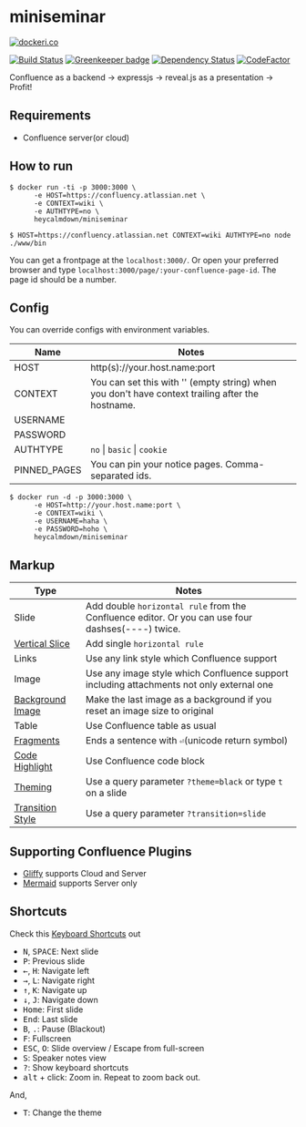 # miniseminar

[![dockeri.co](http://dockeri.co/image/heycalmdown/miniseminar)](https://registry.hub.docker.com/heycalmdown/miniseminar/)

[![Build Status](https://travis-ci.org/heycalmdown/miniseminar.svg?branch=release-1.0)](https://travis-ci.org/heycalmdown/miniseminar)
[![Greenkeeper badge](https://badges.greenkeeper.io/heycalmdown/miniseminar.svg)](https://greenkeeper.io/)
[![Dependency Status](https://david-dm.org/heycalmdown/miniseminar/status.svg)](https://david-dm.org/heycalmdown/miniseminar)
[![CodeFactor](https://www.codefactor.io/repository/github/heycalmdown/miniseminar/badge)](https://www.codefactor.io/repository/github/heycalmdown/miniseminar)


Confluence as a backend -> expressjs -> reveal.js as a presentation -> Profit!

## Requirements

* Confluence server(or cloud)

## How to run

```
$ docker run -ti -p 3000:3000 \
      -e HOST=https://confluency.atlassian.net \
      -e CONTEXT=wiki \
      -e AUTHTYPE=no \
      heycalmdown/miniseminar
```

```
$ HOST=https://confluency.atlassian.net CONTEXT=wiki AUTHTYPE=no node ./www/bin
```

You can get a frontpage at the `localhost:3000/`. Or open your preferred browser and type `localhost:3000/page/:your-confluence-page-id`. The page id should be a number.

## Config

You can override configs with environment variables.

Name         | Notes
------------ | -----
HOST         | http(s)://your.host.name:port
CONTEXT      | You can set this with '' (empty string) when you don't have context trailing after the hostname.
USERNAME     |
PASSWORD     |
AUTHTYPE     | `no` \| `basic` \| `cookie`
PINNED_PAGES | You can pin your notice pages. Comma-separated ids. 
 
```
$ docker run -d -p 3000:3000 \
      -e HOST=http://your.host.name:port \
      -e CONTEXT=wiki \
      -e USERNAME=haha \
      -e PASSWORD=hoho \
      heycalmdown/miniseminar
```

## Markup

Type             | Notes
---------------- | -----
Slide            | Add double `horizontal rule` from the Confluence editor. Or you can use four dashses(----) twice.
[Vertical Slice](https://revealjs.com/#/2)   | Add single `horizontal rule`
Links            | Use any link style which Confluence support
Image            | Use any image style which Confluence support including attachments not only external one
[Background Image](https://revealjs.com/#/10/1) | Make the last image as a background if you reset an image size to original
Table            | Use Confluence table as usual
[Fragments](https://revealjs.com/#/fragments)        | Ends a sentence with `⏎`(unicode return symbol)
[Code Highlight](https://revealjs.com/#/13) | Use Confluence code block |
[Theming](https://revealjs.com/#/themes)          | Use a query parameter `?theme=black` or type `t` on a slide
[Transition Style](https://revealjs.com/#/transitions) | Use a query parameter `?transition=slide`


## Supporting Confluence Plugins

* [Gliffy](https://marketplace.atlassian.com/plugins/com.gliffy.integration.confluence/cloud/overview) supports Cloud and Server
* [Mermaid](https://marketplace.atlassian.com/plugins/org.anvard.atlassian.mermaid-plugin/server/overview) supports Server only


## Shortcuts 

Check this [Keyboard Shortcuts](https://github.com/hakimel/reveal.js/wiki/Keyboard-Shortcuts) out

* <kbd>N</kbd>, <kbd>SPACE</kbd>:	Next slide
* <kbd>P</kbd>: Previous slide
* <kbd>←</kbd>, <kbd>H</kbd>: Navigate left
* <kbd>→</kbd>, <kbd>L</kbd>: Navigate right
* <kbd>↑</kbd>, <kbd>K</kbd>: Navigate up
* <kbd>↓</kbd>, <kbd>J</kbd>: Navigate down
* <kbd>Home</kbd>: First slide
* <kbd>End</kbd>: Last slide
* <kbd>B</kbd>, <kbd>.</kbd>: Pause (Blackout)
* <kbd>F</kbd>: Fullscreen
* <kbd>ESC</kbd>, <kbd>O</kbd>: Slide overview / Escape from full-screen
* <kbd>S</kbd>: Speaker notes view
* <kbd>?</kbd>: Show keyboard shortcuts
* <kbd>alt</kbd> + click: Zoom in. Repeat to zoom back out.

And,

* <kbd>T</kbd>: Change the theme
